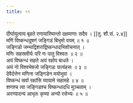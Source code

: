 ```yaml
---
title: ११

---
```

दीर्घायुत्वाय बृहते रणायारिष्यन्तो दक्षमाणाः सदैव । [[तु. शौ.सं. २.४]]  
मणिं विष्कन्धदूषणं जङ्गिडं बिभृमो वयम् ॥ १ ॥  
जङ्गिडो जम्भाद्विशराद्विष्कन्धादभिशोचनात् ।  
मणिः सहस्रवीर्यः परि णः पातु विश्वतः ॥ २ ॥  
अयं विष्कन्धं सहते अयं रक्षोप बाधते ।  
अयं नो विश्वभेषजो जङ्गिडः पात्वंहसः ॥ ३ ॥  
देवैर्दत्तेन मणिना जङ्गिडेन मयोभुवा ।  
विष्कन्धं सर्वा रक्षांसि व्यायामे सहामहे ॥ ४ ॥  
शणश्च त्वा जङ्गिडश्च विष्कन्धादधि मुञ्चताम् ।  
अरण्यादन्य आभृतः कृष्या अन्यो रसेभ्यः ॥ ५ ॥  
  